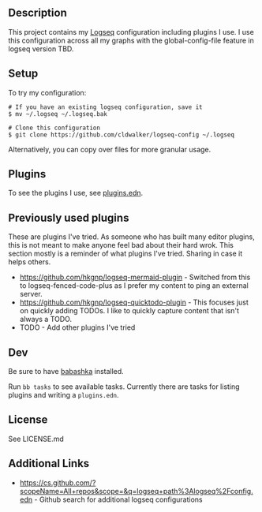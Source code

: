 ## Description

This project contains my [Logseq](https://logseq.com/) configuration including
plugins I use. I use this configuration across all my graphs with the
global-config-file feature in logseq version TBD.

## Setup

To try my configuration:
```
# If you have an existing logseq configuration, save it
$ mv ~/.logseq ~/.logseq.bak

# Clone this configuration
$ git clone https://github.com/cldwalker/logseq-config ~/.logseq
```

Alternatively, you can copy over files for more granular usage.

## Plugins

To see the plugins I use, see [plugins.edn](plugins.edn).

## Previously used plugins

These are plugins I've tried. As someone who has built many editor plugins, this is not meant to make anyone feel bad about their hard wrok. This section mostly is a reminder of what plugins I've tried. Sharing in case it helps others.

* https://github.com/hkgnp/logseq-mermaid-plugin - Switched from this to logseq-fenced-code-plus as I prefer my content to ping an external server.
* https://github.com/hkgnp/logseq-quicktodo-plugin - This focuses just on quickly adding TODOs. I like to quickly capture content that isn't always a TODO.
* TODO - Add other plugins I've tried

## Dev

Be sure to have [babashka](https://github.com/babashka/babashka) installed.

Run `bb tasks` to see available tasks. Currently there are tasks for listing plugins
and writing a `plugins.edn`.

## License
See LICENSE.md

## Additional Links
* https://cs.github.com/?scopeName=All+repos&scope=&q=logseq+path%3Alogseq%2Fconfig.edn - Github search for additional logseq configurations
